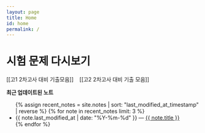 ```yaml
---
layout: page
title: Home
id: home
permalink: /
---
```

# 시험 문제 다시보기
[[고1 2차고사 대비 기출모음]] &nbsp;&nbsp; [[고2 2차고사 대비 기출 모음]]



<strong>최근 업데이트된 노트</strong>

<ul>
  {% assign recent_notes = site.notes | sort: "last_modified_at_timestamp" | reverse %}
  {% for note in recent_notes limit: 3 %}
    <li>
      {{ note.last_modified_at | date: "%Y-%m-%d" }} — <a class="internal-link" href="{{ note.url }}">{{ note.title }}</a>
    </li>
  {% endfor %}
</ul>

<style>
  .wrapper {
    max-width: 46em;
  }
</style>

